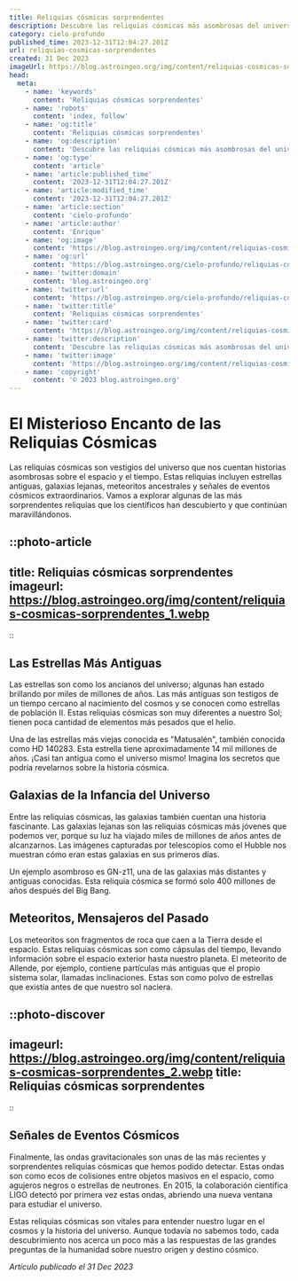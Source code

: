 ```yaml
---
title: Reliquias cósmicas sorprendentes
description: Descubre las reliquias cósmicas más asombrosas del universo en nuestro artículo exclusivo, desde estrellas antiguas hasta galaxias lejanas. ¡Explora ahora!
category: cielo-profundo
published_time: 2023-12-31T12:04:27.201Z
url: reliquias-cosmicas-sorprendentes
created: 31 Dec 2023
imageUrl: https://blog.astroingeo.org/img/content/reliquias-cosmicas-sorprendentes_1.webp
head:
  meta:
    - name: 'keywords'
      content: 'Reliquias cósmicas sorprendentes'
    - name: 'robots'
      content: 'index, follow'
    - name: 'og:title'
      content: 'Reliquias cósmicas sorprendentes'
    - name: 'og:description'
      content: 'Descubre las reliquias cósmicas más asombrosas del universo en nuestro artículo exclusivo, desde estrellas antiguas hasta galaxias lejanas. ¡Explora ahora!'
    - name: 'og:type'
      content: 'article'
    - name: 'article:published_time'
      content: '2023-12-31T12:04:27.201Z'
    - name: 'article:modified_time'
      content: '2023-12-31T12:04:27.201Z'
    - name: 'article:section'
      content: 'cielo-profundo'
    - name: 'article:author'
      content: 'Enrique'
    - name: 'og:image'
      content: 'https://blog.astroingeo.org/img/content/reliquias-cosmicas-sorprendentes_1.webp'
    - name: 'og:url'
      content: 'https://blog.astroingeo.org/cielo-profundo/reliquias-cosmicas-sorprendentes'
    - name: 'twitter:domain'
      content: 'blog.astroingeo.org'
    - name: 'twitter:url'
      content: 'https://blog.astroingeo.org/cielo-profundo/reliquias-cosmicas-sorprendentes'
    - name: 'twitter:title'
      content: 'Reliquias cósmicas sorprendentes'
    - name: 'twitter:card'
      content: 'https://blog.astroingeo.org/img/content/reliquias-cosmicas-sorprendentes_1.webp'
    - name: 'twitter:description'
      content: 'Descubre las reliquias cósmicas más asombrosas del universo en nuestro artículo exclusivo, desde estrellas antiguas hasta galaxias lejanas. ¡Explora ahora!'
    - name: 'twitter:image'
      content: 'https://blog.astroingeo.org/img/content/reliquias-cosmicas-sorprendentes_1.webp'
    - name: 'copyright'
      content: '© 2023 blog.astroingeo.org'
---
```

# El Misterioso Encanto de las Reliquias Cósmicas

Las reliquias cósmicas son vestigios del universo que nos cuentan historias asombrosas sobre el espacio y el tiempo. Estas reliquias incluyen estrellas antiguas, galaxias lejanas, meteoritos ancestrales y señales de eventos cósmicos extraordinarios. Vamos a explorar algunas de las más sorprendentes reliquias que los científicos han descubierto y que continúan maravillándonos.

::photo-article
---
title: Reliquias cósmicas sorprendentes
imageurl: https://blog.astroingeo.org/img/content/reliquias-cosmicas-sorprendentes_1.webp
---
::

## Las Estrellas Más Antiguas

Las estrellas son como los ancianos del universo; algunas han estado brillando por miles de millones de años. Las más antiguas son testigos de un tiempo cercano al nacimiento del cosmos y se conocen como estrellas de población II. Estas reliquias cósmicas son muy diferentes a nuestro Sol; tienen poca cantidad de elementos más pesados que el helio.

Una de las estrellas más viejas conocida es "Matusalén", también conocida como HD 140283. Esta estrella tiene aproximadamente 14 mil millones de años. ¡Casi tan antigua como el universo mismo! Imagina los secretos que podría revelarnos sobre la historia cósmica.

## Galaxias de la Infancia del Universo

Entre las reliquias cósmicas, las galaxias también cuentan una historia fascinante. Las galaxias lejanas son las reliquias cósmicas más jóvenes que podemos ver, porque su luz ha viajado miles de millones de años antes de alcanzarnos. Las imágenes capturadas por telescopios como el Hubble nos muestran cómo eran estas galaxias en sus primeros días.

Un ejemplo asombroso es GN-z11, una de las galaxias más distantes y antiguas conocidas. Esta reliquia cósmica se formó solo 400 millones de años después del Big Bang.

## Meteoritos, Mensajeros del Pasado

Los meteoritos son fragmentos de roca que caen a la Tierra desde el espacio. Estas reliquias cósmicas son como cápsulas del tiempo, llevando información sobre el espacio exterior hasta nuestro planeta. El meteorito de Allende, por ejemplo, contiene partículas más antiguas que el propio sistema solar, llamadas inclinaciones. Estas son como polvo de estrellas que existía antes de que nuestro sol naciera.


::photo-discover
---
imageurl: https://blog.astroingeo.org/img/content/reliquias-cosmicas-sorprendentes_2.webp
title: Reliquias cósmicas sorprendentes
---
::

## Señales de Eventos Cósmicos

Finalmente, las ondas gravitacionales son unas de las más recientes y sorprendentes reliquias cósmicas que hemos podido detectar. Estas ondas son como ecos de colisiones entre objetos masivos en el espacio, como agujeros negros o estrellas de neutrones. En 2015, la colaboración científica LIGO detectó por primera vez estas ondas, abriendo una nueva ventana para estudiar el universo.

Estas reliquias cósmicas son vitales para entender nuestro lugar en el cosmos y la historia del universo. Aunque todavía no sabemos todo, cada descubrimiento nos acerca un poco más a las respuestas de las grandes preguntas de la humanidad sobre nuestro origen y destino cósmico.

_Artículo publicado el 31 Dec 2023_